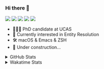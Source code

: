 ### Hi there 👋

[![](https://img.shields.io/badge/-Email-325180?logo=maildotru&logoColor=white&style=flat-square)](mailto:hi@wang.tianshu.me)
[![](https://img.shields.io/badge/-GitHub-black?logo=GitHub&style=flat-square)](https://github.com/tshu-w)
[![](https://img.shields.io/badge/-Telegram-26a5e4?labelColor=fafafa&logo=telegram&style=flat-square)](https://t.me/tshu_w) 
[![](https://img.shields.io/badge/-Twitter-1da1f2?logo=Twitter&logoColor=white&style=flat-square)](https://twitter.com/tshu_w)
[![](https://komarev.com/ghpvc/?username=tshu-w&color=blueviolet&style=flat-square)]()



- 🧑🏻‍🎓 PhD candidate at UCAS
- 🔭 Currently interested in Entity Resolution
- 🛠 macOS & Emacs & ZSH
- 🚧 Under construction...

<details>

<summary>GitHub Stats</summary>

![Tianshu's GitHub stats](https://github-readme-stats.vercel.app/api?username=tshu-w&show_icons=true&theme=buefy&count_private=true)
  
</details>


<details>
  <summary>Wakatime Stats</summary>

  Currently, files accessed by tramp cannot be tracked by wakatime, see https://github.com/wakatime/wakatime-mode/issues/27
  <br>
  
<!--START_SECTION:waka-->
![Code Time](http://img.shields.io/badge/Code%20Time-6%2C154%20hrs%2027%20mins-blue)

**I'm an Early 🐤** 

```text
🌞 Morning    80 commits     ████░░░░░░░░░░░░░░░░░░░░░   17.94% 
🌆 Daytime    226 commits    ████████████░░░░░░░░░░░░░   50.67% 
🌃 Evening    132 commits    ███████░░░░░░░░░░░░░░░░░░   29.6% 
🌙 Night      8 commits      ░░░░░░░░░░░░░░░░░░░░░░░░░   1.79%

```
📅 **I'm Most Productive on Tuesday** 

```text
Monday       76 commits     ████░░░░░░░░░░░░░░░░░░░░░   17.04% 
Tuesday      102 commits    █████░░░░░░░░░░░░░░░░░░░░   22.87% 
Wednesday    51 commits     ██░░░░░░░░░░░░░░░░░░░░░░░   11.43% 
Thursday     43 commits     ██░░░░░░░░░░░░░░░░░░░░░░░   9.64% 
Friday       69 commits     ███░░░░░░░░░░░░░░░░░░░░░░   15.47% 
Saturday     64 commits     ███░░░░░░░░░░░░░░░░░░░░░░   14.35% 
Sunday       41 commits     ██░░░░░░░░░░░░░░░░░░░░░░░   9.19%

```


📊 **This Week I Spent My Time On** 

```text
💬 Programming Languages: 
sh                       4 hrs 57 mins       █████████████████████████   100.0%

🔥 Editors: 
Zsh                      4 hrs 57 mins       █████████████████████████   100.0%

🐱‍💻 Projects: 
Terminal                 4 hrs 49 mins       ████████████████████████░   97.2% 
universal-blocker        4 mins              ░░░░░░░░░░░░░░░░░░░░░░░░░   1.59% 
dotfiles                 3 mins              ░░░░░░░░░░░░░░░░░░░░░░░░░   1.05% 
emacs                    0 secs              ░░░░░░░░░░░░░░░░░░░░░░░░░   0.16%

💻 Operating System: 
Mac                      2 hrs 45 mins       ██████████████░░░░░░░░░░░   55.51% 
Linux                    2 hrs 12 mins       ███████████░░░░░░░░░░░░░░   44.49%

```

**I Mostly Code in Python** 

```text
Python                   11 repos            ████████████░░░░░░░░░░░░░   50.0% 
HTML                     2 repos             ██░░░░░░░░░░░░░░░░░░░░░░░   9.09% 
Emacs Lisp               2 repos             ██░░░░░░░░░░░░░░░░░░░░░░░   9.09% 
JavaScript               2 repos             ██░░░░░░░░░░░░░░░░░░░░░░░   9.09% 
TeX                      2 repos             ██░░░░░░░░░░░░░░░░░░░░░░░   9.09%

```



 Last Updated on 21/12/2022 08:06:41 UTC
<!--END_SECTION:waka-->
</details>
